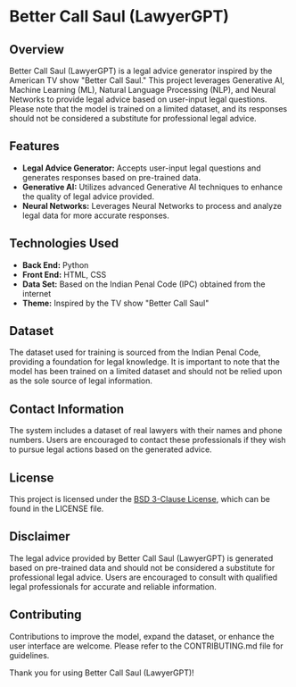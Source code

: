 # Better Call Saul (LawyerGPT)

## Overview
Better Call Saul (LawyerGPT) is a legal advice generator inspired by the American TV show "Better Call Saul." This project leverages Generative AI, Machine Learning (ML), Natural Language Processing (NLP), and Neural Networks to provide legal advice based on user-input legal questions. Please note that the model is trained on a limited dataset, and its responses should not be considered a substitute for professional legal advice.

## Features
- **Legal Advice Generator:** Accepts user-input legal questions and generates responses based on pre-trained data.
- **Generative AI:** Utilizes advanced Generative AI techniques to enhance the quality of legal advice provided.
- **Neural Networks:** Leverages Neural Networks to process and analyze legal data for more accurate responses.

## Technologies Used
- **Back End:** Python
- **Front End:** HTML, CSS
- **Data Set:** Based on the Indian Penal Code (IPC) obtained from the internet
- **Theme:** Inspired by the TV show "Better Call Saul"

## Dataset
The dataset used for training is sourced from the Indian Penal Code, providing a foundation for legal knowledge. It is important to note that the model has been trained on a limited dataset and should not be relied upon as the sole source of legal information.

## Contact Information
The system includes a dataset of real lawyers with their names and phone numbers. Users are encouraged to contact these professionals if they wish to pursue legal actions based on the generated advice.

## License
This project is licensed under the [BSD 3-Clause License](LICENSE), which can be found in the LICENSE file.

## Disclaimer
The legal advice provided by Better Call Saul (LawyerGPT) is generated based on pre-trained data and should not be considered a substitute for professional legal advice. Users are encouraged to consult with qualified legal professionals for accurate and reliable information.

## Contributing
Contributions to improve the model, expand the dataset, or enhance the user interface are welcome. Please refer to the CONTRIBUTING.md file for guidelines.

Thank you for using Better Call Saul (LawyerGPT)!
